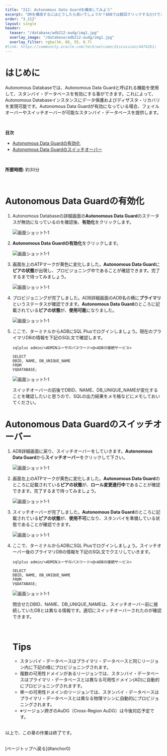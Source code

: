 ```yaml
---
title: "212: Autonomous Data Guardを構成してみよう"
excerpt: "DRを構成するにはどうしたら良いでしょうか？ADBでは数回クリックするだけでスタンバイ・データベースを簡単にプロビジョニングできます。"
order: "3_212"
layout: single
header:
  teaser: "/database/adb212-audg/img1.jpg"
  overlay_image: "/database/adb212-audg/img1.jpg"
  overlay_filter: rgba(34, 66, 55, 0.7)
#link: https://community.oracle.com/tech/welcome/discussion/4474261/
---
```


<a id="anchor0"></a>

# はじめに

Autonomous Databaseでは、Autonomous Data Guardと呼ばれる機能を使用して、スタンバイ・データベースを有効にする事ができます。これによって、Autonomous Databaseインスタンスにデータ保護およびディザスタ・リカバリを実現可能です。Autonomous Data Guardが有効になっている場合、フェイルオーバーやスイッチオーバーが可能なスタンバイ・データベースを提供します。

<br>

**目次**

- [Autonomous Data Guardの有効化](#anchor1)
- [Autonomous Data Guardのスイッチオーバー](#anchor2)

<br>

**所要時間:** 約30分

<br>

<a id="anchor1"></a>

# Autonomous Data Guardの有効化

1. Autonomous Databaseの詳細画面の**Autonomous Data Guard**のステータスが無効になっているのを確認後、**有効化**をクリックします。

   ![画面ショット1-1](img1.jpg)

1. **Autonomous Data Guardの有効化**をクリックします。

   ![画面ショット1-1](img2.jpg)

1. 画面左上のATPマークが黄色に変化しました。**Autonomous Data Guard**に**ピアの状態**が出現し、プロビジョニング中であることが確認できます。完了するまで待ってみましょう。

   ![画面ショット1-1](img3.jpg)

1. プロビジョニングが完了しました。ADB詳細画面のADB名の横に**プライマリ**というステータスが確認できます。**Autonomous Data Guard**のところに記載されている**ピアの状態**が、**使用可能**になりました。

   ![画面ショット1-1](img4.jpg)

1. ここで、ターミナルからADBにSQL Plusでログインしましょう。現在のプライマリDBの情報を下記のSQL文で確認します。

   ```
   sqlplus admin/<ADMINユーザのパスワード>@<ADBの接続サービス>
   ```

   ```
   SELECT 
   DBID, NAME, DB_UNIQUE_NAME
   FROM 
   V$DATABASE;
   ```

   ![画面ショット1-1](img4.5.jpg)

   スイッチオーバーの前後でDBID、NAME、DB_UNIQUE_NAMEが変化することを確認したいと思うので、SQLの出力結果をメモ帳などにメモしておいてください。

<a id="anchor2"></a>

# Autonomous Data Guardのスイッチオーバー

1. ADB詳細画面に戻り、スイッチオーバーをしていきます。**Autonomous Data Guard**から**スイッチオーバー**をクリックして下さい。

   ![画面ショット1-1](img4.jpg)

1. 画面左上のATPマークが黄色に変化しました。**Autonomous Data Guard**のところに記載されている**ピアの状態**が、**ロール変更進行中**であることが確認できます。完了するまで待ってみましょう。

   ![画面ショット1-1](img6.jpg)

1. スイッチオーバーが完了しました。**Autonomous Data Guard**のところに記載されている**ピアの状態**が、**使用不可**になり、スタンバイを準備している状態であることが確認できます。

   ![画面ショット1-1](img7.jpg)

1. ここで、ターミナルからADBにSQL Plusでログインしましょう。スイッチオーバー後のプライマリDBの情報を下記のSQL文でクエリしていきます。

   ```
   sqlplus admin/<ADMINユーザのパスワード>@<ADBの接続サービス>
   ```

   ```
   SELECT 
   DBID, NAME, DB_UNIQUE_NAME
   FROM 
   V$DATABASE;
   ```

   ![画面ショット1-1](img7.5.jpg)

   問合せたDBID、NAME、DB_UNIQUE_NAMEは、スイッチオーバー前に接続していたDBとは異なる情報です。適切にスイッチオーバーされたのが確認できます。

   <br>

   # Tips
   + スタンバイ・データベースはプライマリ・データベースと同じリージョン内に下記の様にプロビジョニングされます。
   + 複数の可用性ドメインがあるリージョンでは、スタンバイ・データベースはプライマリ・データベースとは異なる可用性ドメイン(AD)に自動的にプロビジョニングされますす。
   + 単一の可用性ドメインのリージョンでは、スタンバイ・データベースはプライマリ・データベースとは異なる物理マシンに自動的にプロビジョニングされます。
   + ※リージョン跨ぎのAuDG（Cross-Region AuDG）は今後対応予定です。
   
   <br>

以上で、この章の作業は終了です。


<br>
[ページトップへ戻る](#anchor0)